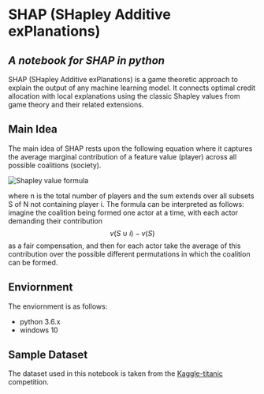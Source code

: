# SHAP (SHapley Additive exPlanations)
## _A notebook for SHAP in python_

SHAP (SHapley Additive exPlanations) is a game theoretic approach to explain the output of any machine learning model. It connects optimal credit allocation with local explanations using the classic Shapley values from game theory and their related extensions.

## Main Idea

The main idea of SHAP rests upon the following equation where it captures the average marginal contribution of a feature value (player) across all possible coalitions (society).

<img src="https://miro.medium.com/max/1668/1*3mKBBgBnoTUGt0n73R8BaA.png" alt="Shapley value formula" title="Shapley value formula" class="center">

where n is the total number of players and the sum extends over all subsets S of N not containing player i. The formula can be interpreted as follows: imagine the coalition being formed one actor at a time, with each actor demanding their contribution 
$$ v(S \cup {i}) - v(S) $$ as a fair compensation, and then for each actor take the average of this contribution over the possible different permutations in which the coalition can be formed.

## Enviornment
The enviornment is as follows:
- python 3.6.x
- windows 10

## Sample Dataset
The dataset used in this notebook is taken from the [Kaggle-titanic](https://www.kaggle.com/c/titanic) competition.
